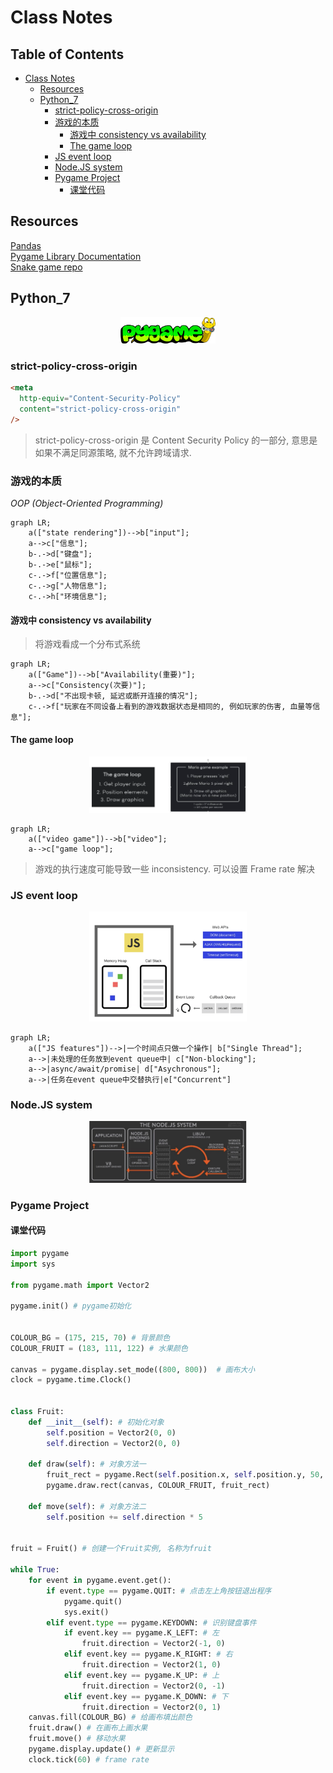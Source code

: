 # Class Notes

## Table of Contents

- [Class Notes](#class-notes)
  - [Resources](#resources)
  - [Python_7](#python_7)
    - [strict-policy-cross-origin](#strict-policy-cross-origin)
    - [游戏的本质](#游戏的本质)
      - [游戏中 consistency vs availability](#游戏中-consistency-vs-availability)
      - [The game loop](#the-game-loop)
    - [JS event loop](#js-event-loop)
    - [Node.JS system](#nodejs-system)
    - [Pygame Project](#pygame-project)
      - [课堂代码](#课堂代码)

## Resources

[Pandas](https:/pandas.pydata.org/)<br>
[Pygame Library Documentation](https://www.pygame.org/docs/)<br>
[Snake game repo](https://github.com/ElevnLi/SnakeGame16)

## Python_7

<p align='center'><img src='../image/snakegame.png' width='30%' height='30%' /></p>

### strict-policy-cross-origin

```html
<meta
  http-equiv="Content-Security-Policy"
  content="strict-policy-cross-origin"
/>
```

> strict-policy-cross-origin 是 Content Security Policy 的一部分, 意思是如果不满足同源策略, 就不允许跨域请求.

### 游戏的本质

_OOP (Object-Oriented Programming)_

```mermaid
graph LR;
    a(["state rendering"])-->b["input"];
    a-->c["信息"];
    b-.->d["键盘"];
    b-.->e["鼠标"];
    c-.->f["位置信息"];
    c-.->g["人物信息"];
    c-.->h["环境信息"];
```

#### 游戏中 consistency vs availability

> 将游戏看成一个分布式系统

```mermaid
graph LR;
    a(["Game"])-->b["Availability(重要)"];
    a-->c["Consistency(次要)"];
    b-.->d["不出现卡顿, 延迟或断开连接的情况"];
    c-.->f["玩家在不同设备上看到的游戏数据状态是相同的, 例如玩家的伤害, 血量等信息"];
```

#### The game loop

<p align='center'><img src='../image/game loop.png' width='50%' height='50%' /></p>

```mermaid
graph LR;
    a(["video game"])-->b["video"];
    a-->c["game loop"];
```

> 游戏的执行速度可能导致一些 inconsistency. 可以设置 Frame rate 解决

### JS event loop

<p align='center'><img src='../image/js event loop.png' width='50%' height='50%' /></p>

```mermaid
graph LR;
    a(["JS features"])-->|一个时间点只做一个操作| b["Single Thread"];
    a-->|未处理的任务放到event queue中| c["Non-blocking"];
    a-->|async/await/promise| d["Asychronous"];
    a-->|任务在event queue中交替执行|e["Concurrent"]
```

### Node.JS system

<p align='center'><img src='../image/nodejs system.png' width='50%' height='50%' /></p>

### Pygame Project

#### 课堂代码

```python
import pygame
import sys

from pygame.math import Vector2

pygame.init() # pygame初始化


COLOUR_BG = (175, 215, 70) # 背景颜色
COLOUR_FRUIT = (183, 111, 122) # 水果颜色

canvas = pygame.display.set_mode((800, 800))  # 画布大小
clock = pygame.time.Clock()


class Fruit:
    def __init__(self): # 初始化对象
        self.position = Vector2(0, 0)
        self.direction = Vector2(0, 0)

    def draw(self): # 对象方法一
        fruit_rect = pygame.Rect(self.position.x, self.position.y, 50, 50)
        pygame.draw.rect(canvas, COLOUR_FRUIT, fruit_rect)

    def move(self): # 对象方法二
        self.position += self.direction * 5


fruit = Fruit() # 创建一个Fruit实例, 名称为fruit

while True:
    for event in pygame.event.get():
        if event.type == pygame.QUIT: # 点击左上角按钮退出程序
            pygame.quit()
            sys.exit()
        elif event.type == pygame.KEYDOWN: # 识别键盘事件
            if event.key == pygame.K_LEFT: # 左
                fruit.direction = Vector2(-1, 0)
            elif event.key == pygame.K_RIGHT: # 右
                fruit.direction = Vector2(1, 0)
            elif event.key == pygame.K_UP: # 上
                fruit.direction = Vector2(0, -1)
            elif event.key == pygame.K_DOWN: # 下
                fruit.direction = Vector2(0, 1)
    canvas.fill(COLOUR_BG) # 给画布填出颜色
    fruit.draw() # 在画布上画水果
    fruit.move() # 移动水果
    pygame.display.update() # 更新显示
    clock.tick(60) # frame rate
```
